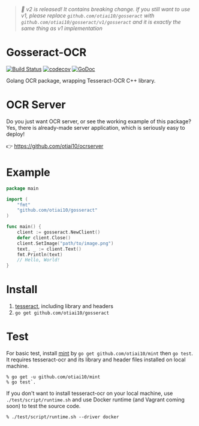 > _:tada: v2 is released! It contains breaking change. If you still want to use v1, please replace `github.com/otiai10/gosseract` with `github.com/otiai10/gosseract/v1/gosseract` and it is exactly the same thing as v1 implementation_

# Gosseract-OCR
[![Build Status](https://travis-ci.org/otiai10/gosseract.svg?branch=v2/develop)](https://travis-ci.org/otiai10/gosseract)
[![codecov](https://codecov.io/gh/otiai10/gosseract/branch/v2/develop/graph/badge.svg)](https://codecov.io/gh/otiai10/gosseract)
[![GoDoc](https://godoc.org/github.com/otiai10/gosseract?status.svg)](https://godoc.org/github.com/otiai10/gosseract)

Golang OCR package, wrapping Tesseract-OCR C++ library.

# OCR Server

Do you just want OCR server, or see the working example of this package? Yes, there is already-made server application, which is seriously easy to deploy!

👉 https://github.com/otiai10/ocrserver

# Example

```go
package main

import (
	"fmt"
	"github.com/otiai10/gosseract"
)

func main() {
	client := gosseract.NewClient()
	defer client.Close()
	client.SetImage("path/to/image.png")
	text, _ := client.Text()
	fmt.Println(text)
	// Hello, World!
}
```

# Install

1. [tesseract](https://github.com/tesseract-ocr/tesseract/wiki), including library and headers
2. `go get github.com/otiai10/gosseract`

# Test

For basic test, install [mint](https://github.com/otiai10/mint) by `go get github.com/otiai10/mint` then `go test`. It requires tesseract-ocr and its library and header files installed on local machine.

```
% go get -u github.com/otiai10/mint
% go test`.
```

If you don't want to install tesseract-ocr on your local machine, use `./test/script/runtime.sh` and use Docker runtime (and Vagrant coming soon) to test the source code.

```
% ./test/script/runtime.sh --driver docker
```
